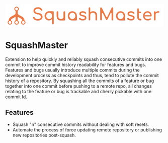 <br />

![Logo](https://github.com/shimorojune/SqashMaster/blob/main/assets/images/transparent-logo.png?raw=true)

# SquashMaster

Extension to help quickly and reliably squash consecutive commits into one commit to improve commit history readability for features and bugs.
Features and bugs usually introduce multiple commits during the development process as checkpoints and thus, tend to pollute the commit history of a repository. By squashing all the commits of a feature or bug together into one commit before pushing to a remote repo, all changes relating to the feature or bug is trackable and cherry pickable with one commit Id.

## Features

- Squash "n" consecutive commits without dealing with soft resets.
- Automate the process of force updating remote repository or publishing new repositories post-squash.
